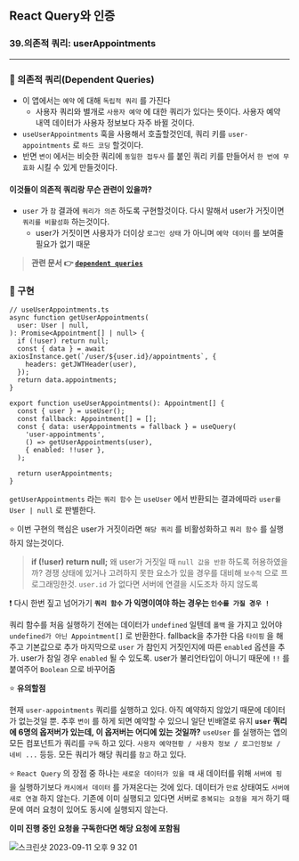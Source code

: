 ## React Query와 인증
### 39.의존적 쿼리: userAppointments
<hr>

### 📌 의존적 쿼리(Dependent Queries)

- 이 앱에서는 `예약` 에 대해 `독립적 쿼리` 를 가진다
  - 사용자 쿼리와 별개로 `사용자 예약` 에 대한 쿼리가 있다는 뜻이다. 사용자 예약 내역 데이터가 사용자 정보보다 자주 바뀔 것이다.
- `useUserAppointments` 훅을 사용해서 호출할것인데, 쿼리 키를 `user-appointments` 로 `하드 코딩` 할것이다.
- 반면 `변이` 에서는 비슷한 쿼리에 `동일한 접두사` 를 붙인 쿼리 키를 만들어서 `한 번에 무효화` 시킬 수 있게 만들것이다.

#### 이것들이 의존적 쿼리랑 무슨 관련이 있을까?

- `user` 가 `참` 결과에 `쿼리가 의존` 하도록 구현할것이다. 다시 말해서 user가 거짓이면 `쿼리를 비활성화` 하는것이다.
  - user가 거짓이면 사용자가 더이상 `로그인 상태` 가 아니며 `예약 데이터` 를 보여줄 필요가 없기 때문
  
> **관련 문서 👉 [`dependent queries`]**

### 📌 구현

```tsx
// useUserAppointments.ts
async function getUserAppointments(
  user: User | null,
): Promise<Appointment[] | null> {
  if (!user) return null;
  const { data } = await axiosInstance.get(`/user/${user.id}/appointments`, {
    headers: getJWTHeader(user),
  });
  return data.appointments;
}

export function useUserAppointments(): Appointment[] {
  const { user } = useUser();
  const fallback: Appointment[] = [];
  const { data: userAppointments = fallback } = useQuery(
    'user-appointments',
    () => getUserAppointments(user),
	{ enabled: !!user },
  );

  return userAppointments;
}
```

`getUserAppointments` 라는 `쿼리 함수` 는 `useUser` 에서 반환되는 결과에따라 `user를 User | null` 로 판별한다.

⭐️ 이번 구현의 핵심은 user가 거짓이라면 `해당 쿼리` 를 비활성화하고 `쿼리 함수` 를 실행하지 않는것이다.

> **if (!user) return null;**
왜 user가 거짓일 때 `null 값을 반환` 하도록 허용하였을까?
경쟁 상태에 있거나 고려하지 못한 요소가 있을 경우를 대비해 `보수적` 으로 프로그래밍한것.
`user.id` 가 없다면 서버에 연결을 시도조차 하지 않도록

❗️ 다시 한번 짚고 넘어가기
**`쿼리 함수` 가 익명이여야 하는 경우는 `인수를 가질 경우 !`**

쿼리 함수를 처음 실행하기 전에는 데이터가 `undefined` 일텐데 `폴백` 을 가지고 있어야 `undefined가 아닌 Appointment[]` 로 반환한다. fallback을 추가한 다음 `타이핑` 을 해주고 기본값으로 추가
마지막으로 `user` 가 참인지 거짓인지에 따른 `enabled` 옵션을 추가. user가 참일 경우 `enabled` 될 수 있도록. user가 불리언타입이 아니기 때문에 `!!` 를 붙여주어 `Boolean` 으로 바꾸어줌

⭐️ **유의할점**

현재 `user-appointments` 쿼리를 실행하고 있다. 아직 예약하지 않았기 때문에 데이터가 없는것일 뿐. 추후 `변이` 를 하게 되면 예약할 수 있으니 일단 빈배열로 유지
**`user` 쿼리에 6명의 옵저버가 있는데, 이 옵저버는 어디에 있는 것일까?**
`useUser` 를 실행하는 앱의 모든 컴포넌트가 쿼리를 `구독` 하고 있다. 
`사용자 예약현황 / 사용자 정보 / 로그인정보 / 네비 ...` 등등. 
모든 쿼리가 해당 쿼리를 `참고` 하고 있다.

⭐️ `React Query` 의 장점 중 하나는 `새로운 데이터가 있을 때` 새 데이터를 위해 `서버에 핑` 을 실행하기보다 `캐시에서 데이터` 를 가져온다는 것에 있다. 데이터가 `만료` 상태여도 `서버에 새로 연결` 하지 않는다. 기존에 이미 실행되고 있다면 서버로 `중복되는 요청을 제거` 하기 때문에 여러 요청이 있어도 동시에 실행되지 않는다. 

**이미 진행 중인 요청을 구독한다면 해당 요청에 포함됨**

![스크린샷 2023-09-11 오후 9 32 01](https://github.com/chromeheartz/TIL/assets/95161113/ca7b7814-10ca-4b12-ad91-fd02cb32d79b)


[`dependent queries`]: https://tanstack.com/query/latest/docs/react/guides/dependent-queries?from=reactQueryV3&original=https%3A%2F%2Ftanstack.com%2Fquery%2Fv3%2Fdocs%2Fguides%2Fdependent-queries 